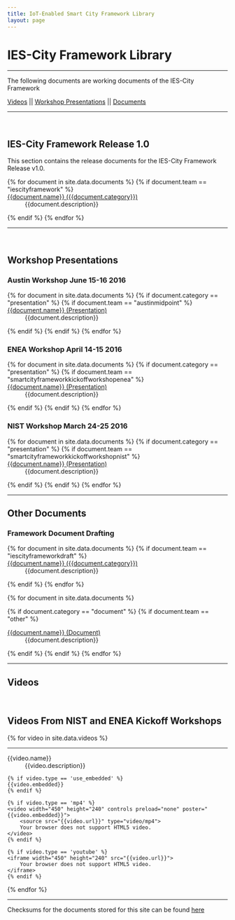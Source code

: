 ```yaml
---
title: IoT-Enabled Smart City Framework Library
layout: page
---
```


# IES-City Framework Library

---

<p>The following documents are working documents of the IES-City Framework</p>

<a href="#video">Videos</a> || <a href="#presentation">Workshop Presentations</a> || <a href="#document">Documents</a> 
<hr />




<a id="document">&nbsp;</a>

## IES-City Framework Release 1.0

This section contains the release documents for the IES-City Framework Release v1.0.

<dl>
{% for document in site.data.documents %}
  {% if document.team == "iescityframework" %}
  
  <dt>
    <a href="{{document.url}}" >
    {{document.name}} ({{document.category}})</a>
  </dt>
  <dd>{{document.description}}</dd>

  {% endif %}
{% endfor %}
</dl>

---

<a id="Presentation">&nbsp;</a>

## Workshop Presentations


### Austin Workshop June 15-16 2016

<dl>
{% for document in site.data.documents %}
  {% if document.category == "presentation" %}
  {% if document.team == "austinmidpoint" %}
  
  <dt>
    <a href="{{document.url}}" >
    {{document.name}} (Presentation)</a>
  </dt>
  <dd>{{document.description}}</dd>

  {% endif %}
  {% endif %}
{% endfor %}
</dl>

### ENEA Workshop April 14-15 2016

<dl>
{% for document in site.data.documents %}
  {% if document.category == "presentation" %}
  {% if document.team == "smartcityframeworkkickoffworkshopenea" %}
  
  <dt>
    <a href="{{document.url}}" >
    {{document.name}} (Presentation)</a>
  </dt>
  <dd>{{document.description}}</dd>

  {% endif %}
  {% endif %}
{% endfor %}
</dl>


### NIST Workshop March 24-25 2016

<dl>
{% for document in site.data.documents %}
  {% if document.category == "presentation" %}
  {% if document.team == "smartcityframeworkkickoffworkshopnist" %}
  
  <dt>
    <a href="{{document.url}}" >
    {{document.name}} (Presentation)</a>
  </dt>
  <dd>{{document.description}}</dd>

  {% endif %}
  {% endif %}
{% endfor %}
</dl>


---

## Other Documents

### Framework Document Drafting

<dl>
{% for document in site.data.documents %}
  {% if document.team == "iescityframeworkdraft" %}
  
  <dt>
    <a href="{{document.url}}" >
    {{document.name}} ({{document.category}})</a>
  </dt>
  <dd>{{document.description}}</dd>

  {% endif %}
{% endfor %}
</dl>


<dl>
{% for document in site.data.documents %}

  {% if document.category == "document" %}
  {% if document.team == "other" %}
  <dt>
    <a href="{{document.url}}" >
    {{document.name}} (Document)</a>
  </dt>
  <dd>{{document.description}}</dd>

{% endif %}
{% endif %}
{% endfor %}
</dl>

---

## Videos

<a id="video">&nbsp;</a>

## Videos From NIST and ENEA Kickoff Workshops

{% for video in site.data.videos %}
<hr />
<div style="width:470px; display:block'">
<dl>
	<dt>{{video.name}}</dt>
	<dd>{{video.description}}</dd>
	
    {% if video.type == 'use_embedded' %}
	{{video.embedded}}
    {% endif %}
	
    {% if video.type == 'mp4' %}
	<video width="450" height="240" controls preload="none" poster="{{video.embedded}}">
		<source src="{{video.url}}" type="video/mp4">
		Your browser does not support HTML5 video.
	</video>
    {% endif %}

    {% if video.type == 'youtube' %}
	<iframe width="450" height="240" src="{{video.url}}">
		Your browser does not support HTML5 video.
	</iframe>
    {% endif %}

</dl>
</div>
{% endfor %}


---

Checksums for the documents stored for this site can be found [here](checksums)